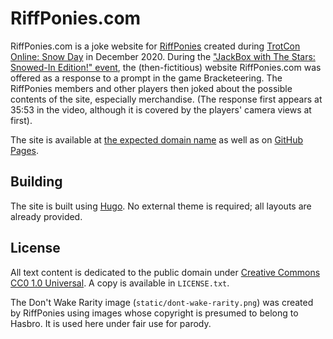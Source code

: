 # RiffPonies.com

RiffPonies.com is a joke website for [RiffPonies](https://twitter.com/RiffPonies) created during [TrotCon Online: Snow Day](https://trotcononline.net/) in December 2020. During the ["JackBox with The Stars: Snowed-In Edition!" event](https://vimeo.com/483909182), the (then-fictitious) website RiffPonies.com was offered as a response to a prompt in the game Bracketeering. The RiffPonies members and other players then joked about the possible contents of the site, especially merchandise. (The response first appears at 35:53 in the video, although it is covered by the players' camera views at first).

The site is available at [the expected domain name](https://riffponies.com/) as well as on [GitHub Pages](https://jack126guy.github.io/riffponies.com/).

## Building

The site is built using [Hugo](https://gohugo.io/). No external theme is required; all layouts are already provided.

## License

All text content is dedicated to the public domain under [Creative Commons CC0 1.0 Universal](https://creativecommons.org/publicdomain/zero/1.0/). A copy is available in `LICENSE.txt`.

The Don't Wake Rarity image (`static/dont-wake-rarity.png`) was created by RiffPonies using images whose copyright is presumed to belong to Hasbro. It is used here under fair use for parody.